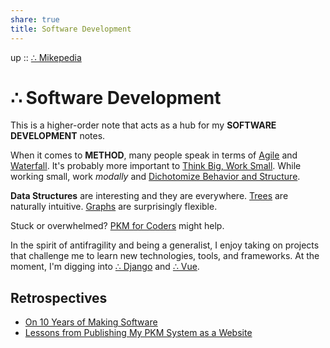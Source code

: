 ```yaml
---  
share: true  
title: Software Development  
---  
```

up :: [∴ Mikepedia](./index.md)  
  
# ∴ Software Development  
  
This is a higher-order note that acts as a hub for my **SOFTWARE DEVELOPMENT** notes.  
  
When it comes to **METHOD**, many people speak in terms of [Agile](./Agile.md) and [Waterfall](./Waterfall.md). It's probably more important to [Think Big, Work Small](./Think-Big-Work-Small.md). While working small, work *modally* and [Dichotomize Behavior and Structure](./Dichotomize-Behavior-and-Structure.md).  
  
**Data Structures** are interesting and they are everywhere. [Trees](./Tree.md) are naturally intuitive. [Graphs](./Graph.md) are surprisingly flexible.  
  
Stuck or overwhelmed? [PKM for Coders](./PKM-for-Coders.md) might help.  
  
In the spirit of antifragility and being a generalist, I enjoy taking on projects that challenge me to learn new technologies, tools, and frameworks. At the moment, I'm digging into [∴ Django](./%E2%88%B4-Django.md) and [∴ Vue](./%E2%88%B4-Vue.md).  
  
  
## Retrospectives  
- [On 10 Years of Making Software](./On-10-Years-of-Making-Software.md)  
- [Lessons from Publishing My PKM System as a Website](./Lessons-from-Publishing-My-PKM-System-as-a-Website.md)